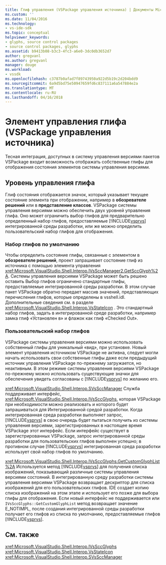 ```yaml
---
title: Глиф управления (VSPackage управления источника) | Документы Microsoft
ms.custom: ''
ms.date: 11/04/2016
ms.technology:
- vs-ide-sdk
ms.topic: conceptual
helpviewer_keywords:
- glyphs, source control packages
- source control packages, glyphs
ms.assetid: b9413b08-b3c3-4fc3-a6e0-3dc0db3652d7
author: gregvanl
ms.author: gregvanl
manager: douge
ms.workload:
- vssdk
ms.openlocfilehash: c3787b0afad7f89743950a922d5b19c2d204bdd9
ms.sourcegitcommit: 6a9d5bd75e50947659fd6c837111a6a547884e2a
ms.translationtype: MT
ms.contentlocale: ru-RU
ms.lasthandoff: 04/16/2018
---
```

# <a name="glyph-control-source-control-vspackage"></a>Элемент управления глифа (VSPackage управления источника)
Тесная интеграция, доступных в систему управления версиями пакетов VSPackage входит возможность отображать собственные глифы для отображения состояния элементов системы управления версиями.  
  
## <a name="levels-of-glyph-control"></a>Уровень управления глифа  
 Глиф состояния отображается значок, который указывает текущее состояние элемента при отображении, например в **обозревателе решений** или в **представление классов**. VSPackage системы управления версиями можно обеспечить двух уровней управления глифа. Оно может ограничить выбор глифов для предварительно определенный набор глифов, предоставляемые [!INCLUDE[vsprvs](../../code-quality/includes/vsprvs_md.md)] интегрированной среды разработки, или же можно определить пользовательский набор глифов для отображения.  
  
### <a name="default-set-of-glyphs"></a>Набор глифов по умолчанию  
 Чтобы определить состояние глифы, связанные с элементом в **обозревателе решений**, проект запрашивает состояние глиф из источника с помощью элемента управления <xref:Microsoft.VisualStudio.Shell.Interop.IVsSccManager2.GetSccGlyph%2A>. Системы управления версиями VSPackage может быть решено оставить Выбор глифов ограничено стандартные глифы, предоставляемые интегрированной среды разработки. В этом случае пакет VSPackage обратно передает массив значений, представляющих перечисления глифов, которые определены в vsshell.idl. Дополнительные сведения см. в разделе <xref:Microsoft.VisualStudio.Shell.Interop.VsStateIcon> . Это стандартный набор глифов, задать в интегрированной среде разработки, например замка глиф «Установлен в» и флажок как глиф «Checked Out».  
  
### <a name="custom-set-of-glyphs"></a>Пользовательский набор глифов  
 VSPackage системы управления версиями можно использовать собственный глифы для уникальный «вид», при установке. Новый элемент управления источником VSPackage не активна, следует могли начать использовать свои собственные глифы даже если предыдущий источник управления VSPackage по-прежнему загружается, но неактивным. В этом режиме системы управления версиями VSPackage по-прежнему можно использовать существующие значки для обеспечения увидеть согласованы с [!INCLUDE[vsprvs](../../code-quality/includes/vsprvs_md.md)] по желанию его.  
  
 <xref:Microsoft.VisualStudio.Shell.Interop.SVsSccManager> Служба поддерживает интерфейс, <xref:Microsoft.VisualStudio.Shell.Interop.IVsSccGlyphs>, которая VSPackage при необходимости можно реализовать и которого будет запрашиваться для Интегрированной средой разработки. Когда интегрированная среда разработки выполняет запрос, [!INCLUDE[vsprvs](../../code-quality/includes/vsprvs_md.md)] в свою очередь будет пытаться получить из системы управления версиями, зарегистрированных в настоящее время VSPackage этот интерфейс. Если интерфейс существует в зарегистрированных VSPackage, запрос интегрированной среды разработки для пользовательских глифов выполнен успешно; в противном случае [!INCLUDE[vsprvs](../../code-quality/includes/vsprvs_md.md)] интегрированная среда разработки использует свой набор глифов по умолчанию.  
  
 <xref:Microsoft.VisualStudio.Shell.Interop.IVsSccGlyphs.GetCustomGlyphList%2A> Используется метод [!INCLUDE[vsprvs](../../code-quality/includes/vsprvs_md.md)] для получения списка изображений, показывающий различные системы управления версиями состояний. В интегрированную среду разработки системы управления версиями VSPackage возвращает дескриптор для списка изображений для его пользовательских глифов. IDE создает копию списка изображений на этом этапе и использует его позже для выбора глифы для отображения. Если новый интерфейс не поддерживается или `IVsSccGlyphs::GetCustomGlyphList` метод возвращает значение E_NOTIMPL, после создания интегрированной среды разработки получает его глифов из списка по умолчанию, предоставляемые глифов [!INCLUDE[vsprvs](../../code-quality/includes/vsprvs_md.md)].  
  
## <a name="see-also"></a>См. также  
 <xref:Microsoft.VisualStudio.Shell.Interop.IVsSccGlyphs>   
 <xref:Microsoft.VisualStudio.Shell.Interop.VsStateIcon>   
 <xref:Microsoft.VisualStudio.Shell.Interop.SVsSccManager>